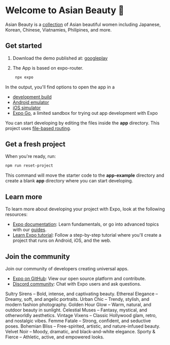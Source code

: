 # Welcome to Asian Beauty 👋

Asian Beauty is a [collection](https://aidres.com) of Asian beautiful women including Japanese, Korean, Chinese, Viatnamies, Philipines, and more.

## Get started

1. Download the demo published at: [googleplay](https://play.google.com/store/apps/details?id=com.aixpertlab.asianbeautyycc)
  
2. The App is based on expo-router.

   ```bash
    npx expo 
   ```

In the output, you'll find options to open the app in a

- [development build](https://docs.expo.dev/develop/development-builds/introduction/)
- [Android emulator](https://docs.expo.dev/workflow/android-studio-emulator/)
- [iOS simulator](https://docs.expo.dev/workflow/ios-simulator/)
- [Expo Go](https://expo.dev/go), a limited sandbox for trying out app development with Expo

You can start developing by editing the files inside the **app** directory. This project uses [file-based routing](https://docs.expo.dev/router/introduction).

## Get a fresh project

When you're ready, run:

```bash
npm run reset-project
```

This command will move the starter code to the **app-example** directory and create a blank **app** directory where you can start developing.

## Learn more

To learn more about developing your project with Expo, look at the following resources:

- [Expo documentation](https://docs.expo.dev/): Learn fundamentals, or go into advanced topics with our [guides](https://docs.expo.dev/guides).
- [Learn Expo tutorial](https://docs.expo.dev/tutorial/introduction/): Follow a step-by-step tutorial where you'll create a project that runs on Android, iOS, and the web.

## Join the community

Join our community of developers creating universal apps.

- [Expo on GitHub](https://github.com/expo/expo): View our open source platform and contribute.
- [Discord community](https://chat.expo.dev): Chat with Expo users and ask questions.


Sultry Sirens – Bold, intense, and captivating beauty.
Ethereal Elegance – Dreamy, soft, and angelic portraits.
Urban Chic – Trendy, stylish, and modern fashion photography.
Golden Hour Glow – Warm, natural, and outdoor beauty in sunlight.
Celestial Muses – Fantasy, mystical, and otherworldly aesthetics.
Vintage Vixens – Classic Hollywood glam, retro, and nostalgic vibes.
Femme Fatale – Strong, confident, and seductive poses.
Bohemian Bliss – Free-spirited, artistic, and nature-infused beauty.
Velvet Noir – Moody, dramatic, and black-and-white elegance.
Sporty & Fierce – Athletic, active, and empowered looks.